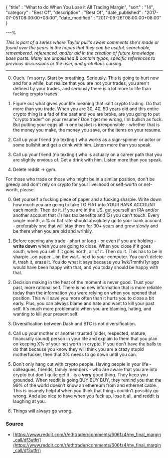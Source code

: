 {
"title"       : "What to do When You Lose it All Trading Margin",
"sort"        : "14",
"category"    : "Best Of",
"description" : "Best Of",
"date_published" : "2017-07-05T08:00:00+08:00",
"date_modified"  : "2017-09-26T08:00:00+08:00"
}

---%


*This is part of a series where Taylor pull's sweet comments she's made or found over the years in the hopes that they can be useful, searchable, remembered, referenced, and/or aid in the creation of future knowledge base posts. Many are unpolished & contain typos, specific references to previous discussions or the user, and gratuitous cursing.*

---

0. Ouch. I'm sorry. Start by breathing. Seriously. This is going to hurt now and for a while, but realize that you are not your trades, you aren't defined by your trades, and seriously there is a lot more to life than fucking crypto trades.

0. Figure out what gives your life meaning that isn't crypto trading. Do that more than you trade. When you are 30, 40, 50 years old and this entire crypto thing is a fad of the past and you are broke, are you going to put "crypto trader" on your resume? Don't get me wrong, I'm bullish as fuck. But putting your eggs all in one basket is irresponsible - whether that is the money you make, the money you save, or the items on your resume.

0. Call up your friend (no texting!) who works as a sign-spinner or actor or some bullshit and get a drink with him. Listen more than you speak.

0. Call up your friend (no texting!) who is actually on a career path that you are slightly envious of. Get a drink with him. Listen more than you speak.

0. Delete reddit -> gym.

For those who trade or those who might be in a similar position, don't be greedy and don't rely on crypto for your livelihood or self-worth or net-worth, please.

0. Get yourself a fucking piece of paper and a fucking sharpie. Write down how much you are going to take TO FIAT into YOUR BANK ACCOUNT each month. Then do it. If you are in the US, get yourself an IRA and/or another account that (1) has tax benefits and (2) you can't touch. Every single month, a % or flat rate should absolutely go to your bank account - preferably one that will stay there for 30+ years and grow slowly and be there when you are old and wrinkly.

0. Before opening any trade - short or long - or even if you are holding - **write down** when you are going to close. When you close if it goes south, when you sell if it goes north, all of it. Then do it. This has to be in sharpie...on paper....on the wall...next to your computer. You can't delete it, trash it, erase it. You do what it says because you 1wk/1mnth/1yr ago would have been happy with that, and you today should be happy with that.

0. Decision making in the heat of the moment is never good. Trust your past, more rational self. There is no new information that is more reliable today than the information you were relying on when you opened that position. This will save you more often than it hurts you to close a bit early. Plus, you can always blame and hate and want to kill your past self. It's much more problematic when you are blaming, hating, and wanting to kill your present self.

0. Diversification between Dash and BTC is not diversification.

0. Call up your mother or another trusted (older, respected, mature, financially sound) person in your life and explain to them that you plan on keeping X% of your net worth in crypto. If you don't have the balls to do that because you know they will think you are a crazy stupid motherfucker, then that X% needs to go down until you can.

0. Don't only hang out with crypto people. Having people in your life - colleagues, friends, family members - who are aware that you are into crypto but don't quite get it - is a **very** good thing. They keep you grounded. When reddit is going BUY BUY BUY, they remind you that the 99% of the world doesn't know an ethereum from and ethernet cable. This is insanely helpful when you think that things couldn't possibly go wrong. And also nice to have when you fuck up, lose it all, and reddit is laughing at you.

0. Things will always go wrong.


### Source

- [https://www.reddit.com/r/ethtrader/comments/606fz4/my_final_margin_call/df3utfr/](https://www.reddit.com/r/ethtrader/comments/606fz4/my_final_margin_call/df3utfr/)
